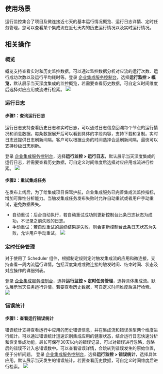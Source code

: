 ## 使用场景
运行监控集合了项目及微连接近七天的基本运行情况概览、运行日志详情、定时任务管理，您可以查看某个集成流在近七天内的历史运行情况以及实时运行情况。

## 相关操作
### 概览 
概览支持查看实时和历史监控数据，可以通过监控数据分析对应流的运行次数、运行成功次数以及运行平均耗时等。登录 [企业集成服务控制台](https://console.cloud.tencent.com/eis)，选择**运行监控 > 概览**，默认展示当天深度集成的监控概览，若需要查看历史数据，可自定义时间维度后选择对应应用或流进行检索。
![](https://document-1259649581.cos.ap-guangzhou.myqcloud.com/eis/115.png) 

### 运行日志
#### 步骤1：查询运行日志
运行日志支持查看历史日志和实时日志，可以通过日志信息回溯每个节点的运行情况和消息数据。每条数据展开后可以看到具体的字段内容，支持下载和复制。实时日志还提供日志刷新间隔，客户可以根据业务的时间选择合适刷新间隔，最快可以支持秒级日志刷新。  

登录 [企业集成服务控制台](https://console.cloud.tencent.com/eis)，选择**运行监控 > 运行日志**，默认展示当天深度集成的运行日志，若需要查看历史数据，可自定义时间维度后选择对应应用或流进行检索。
![](https://document-1259649581.cos.ap-guangzhou.myqcloud.com/eis/116.png) 

#### 步骤2：重试集成任务
在发布上线后，为了给集成项目保驾护航，企业集成服务已完善集成流监控指标，增加可靠性分析能力。当触发集成任务发布失败时允许自动重试或者用户手动重试，避免数据丢失。
- 自动重试：后台自动执行，若自动重试成功则更新控制台此条日志状态为成功，不记录之前失败的日志。
- 手动重试：若自动重试的最终结果是失败，则会更新控制台此条日志状态为失败，允许用户手动重试。
![](https://document-1259649581.cos.ap-guangzhou.myqcloud.com/eis/120.png) 

### 定时任务管理
对于使用了 Scheduler 组件，根据制定规则定时触发集成流的应用和微连接，支持查看一周内流运行详情，包括深度集成或微连接的触发时间、结束时间、状态及对应操作的详细列表。  

登录 [企业集成服务控制台](https://console.cloud.tencent.com/eis)，选择**运行监控 > 定时任务管理**，选择具体集成流。默认展示当天任务运行详情。若要查看历史数据，可自定义时间维度后进行检索。
![](https://document-1259649581.cos.ap-guangzhou.myqcloud.com/eis/117.png) 

### 错误统计
#### 步骤1：查看运行错误统计
错误统计支持查看运行中应用的历史错误信息，并在集成流和错误类型两个维度进行统计。可以通过错误统计迅速识别集成应用的健康状态，结合运行日志快速分析和恢复集成功能。最长可保存30天以内的错误记录，可以对错误进行忽略，忽略后的错误不计入总错误数中。可以查看错误详情，会跳转到错误发生的原始位置，便于分析问题。
登录 [企业集成服务控制台](https://console.cloud.tencent.com/eis)，选择**运行监控 > 错误统计**，选择具体应用。默认展示当天发生的错误统计。若要查看历史数据，可自定义时间维度后进行检索。
![](https://https://user-images.githubusercontent.com/10736163/141423253-b12e5dc5-d943-421c-8688-81492fbf6ca2.png) 

